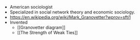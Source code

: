 - American sociologist
- Specialized in social network theory and economic sociology.
- https://en.wikipedia.org/wiki/Mark_Granovetter?wprov=sfti1
- Invented
    - [[Granovetter diagram]]
    - [[The Strength of Weak Ties]]
